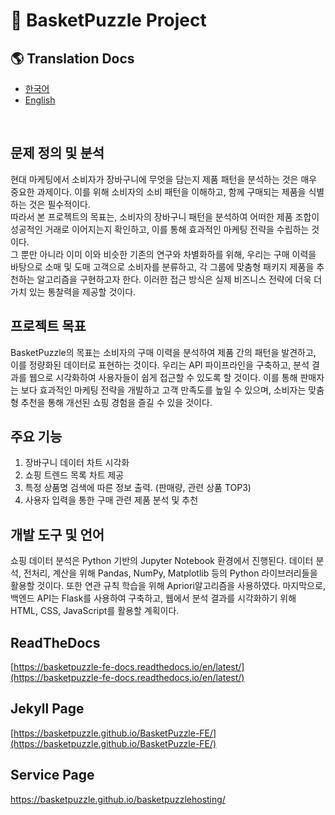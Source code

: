 # 🧩 BasketPuzzle Project

## 🌎 Translation Docs
- [한국어](https://github.com/BasketPuzzle/BasketPuzzle-FE/blob/main/i18n/README_ko.md)
- [English](https://github.com/BasketPuzzle/BasketPuzzle-FE/blob/main/i18n/README_en.md)

<br>

## 문제 정의 및 분석
현대 마케팅에서 소비자가 장바구니에 무엇을 담는지 제품 패턴을 분석하는 것은 매우 중요한 과제이다. 이를 위해 소비자의 소비 패턴을 이해하고, 함께 구매되는 제품을 식별하는 것은 필수적이다.  
따라서 본 프로젝트의 목표는, 소비자의 장바구니 패턴을 분석하여 어떠한 제품 조합이 성공적인 거래로 이어지는지 확인하고, 이를 통해 효과적인 마케팅 전략을 수립하는 것이다.  
그 뿐만 아니라 이미 이와 비슷한 기존의 연구와 차별화하를 위해, 우리는 구매 이력을 바탕으로 소매 및 도매 고객으로 소비자를 분류하고, 각 그룹에 맞춤형 패키지 제품을 추천하는 알고리즘을 구현하고자 한다. 
이러한 접근 방식은 실제 비즈니스 전략에 더욱 더 가치 있는 통찰력을 제공할 것이다.


## 프로젝트 목표
BasketPuzzle의 목표는 소비자의 구매 이력을 분석하여 제품 간의 패턴을 발견하고, 이를 정량화된 데이터로 표현하는 것이다.
우리는 API 파이프라인을 구축하고, 분석 결과를 웹으로 시각화하여 사용자들이 쉽게 접근할 수 있도록 할 것이다.
이를 통해 판매자는 보다 효과적인 마케팅 전략을 개발하고 고객 만족도를 높일 수 있으며, 소비자는 맞춤형 추천을 통해 개선된 쇼핑 경험을 즐길 수 있을 것이다.

## 주요 기능
1. 장바구니 데이터 차트 시각화
2. 쇼핑 트렌드 목록 차트 제공
3. 특정 상품명 검색에 따른 정보 출력. (판매량, 관련 상품 TOP3)
4. 사용자 입력을 통한 구매 관련 제품 분석 및 추천

## 개발 도구 및 언어
쇼핑 데이터 분석은 Python 기반의 Jupyter Notebook 환경에서 진행된다. 
데이터 분석, 전처리, 계산을 위해 Pandas, NumPy, Matplotlib 등의 Python 라이브러리들을 활용할 것이다.
또한 연관 규칙 학습을 위해 Apriori알고리즘을 사용하였다. 
마지막으로, 백엔드 API는 Flask를 사용하여 구축하고, 웹에서 분석 결과를 시각화하기 위해 HTML, CSS, JavaScript를 활용할 계획이다.

## ReadTheDocs
[https://basketpuzzle-fe-docs.readthedocs.io/en/latest/](https://basketpuzzle-fe-docs.readthedocs.io/en/latest/)

## Jekyll Page
[https://basketpuzzle.github.io/BasketPuzzle-FE/](https://basketpuzzle.github.io/BasketPuzzle-FE/)

## Service Page
https://basketpuzzle.github.io/basketpuzzlehosting/
